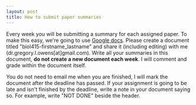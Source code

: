 ```yaml
---
layout: post
title: How to submit paper summaries
---
```


Every week you will be submitting a summary for each assigned paper. To make this easy, we're going to use [Google docs](https://docs.google.com/document/u/0/).
Please create a document titled "biol415-firstname_lastname" and share it (including editing) with me (dr.gregory.l.owens[at]gmail.com). 
Write all your summaries in this document, **do not create a new document each week**. I will comment and grade within the document itself.

You do not need to email me when you are finished, I will mark the document after the deadline has passed. If your assignment is going to be late and isn't finished by the deadline, write a note in your document saying so. For example, write "NOT DONE" beside the header.




